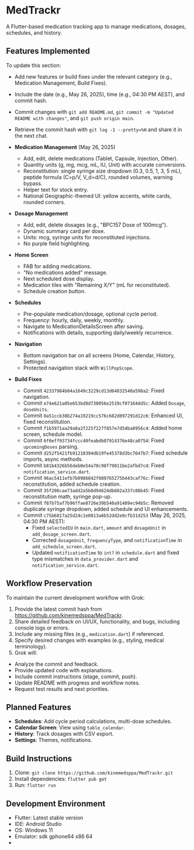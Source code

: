 # MedTrackr

A Flutter-based medication tracking app to manage medications, dosages, schedules, and history.

## Features Implemented
To update this section:
- Add new features or build fixes under the relevant category (e.g., Medication Management, Build Fixes).
- Include the date (e.g., May 26, 2025), time (e.g., 04:30 PM AEST), and commit hash.
- Commit changes with `git add README.md`, `git commit -m "Updated README with changes"`, and `git push origin main`.
- Retrieve the commit hash with `git log -1 --pretty=%H` and share it in the next chat.

- **Medication Management** (May 26, 2025)
  - Add, edit, delete medications (Tablet, Capsule, Injection, Other).
  - Quantity units (g, mg, mcg, mL, IU, Unit) with accurate conversions.
  - Reconstitution: single syringe size dropdown (0.3, 0.5, 1, 3, 5 mL), peptide formula (C=p/V, V_d=d/C), rounded volumes, warning bypass.
  - Helper text for stock entry.
  - National Geographic-themed UI: yellow accents, white cards, rounded corners.
- **Dosage Management**
  - Add, edit, delete dosages (e.g., "BPC157 Dose of 100mcg").
  - Dynamic summary card per dose.
  - Units: mcg, syringe units for reconstituted injections.
  - No purple field highlighting.
- **Home Screen**
  - FAB for adding medications.
  - "No medications added" message.
  - Next scheduled dose display.
  - Medication tiles with "Remaining X/Y" (mL for reconstituted).
  - Schedule creation button.
- **Schedules**
  - Pre-populate medication/dosage, optional cycle period.
  - Frequency: hourly, daily, weekly, monthly.
  - Navigate to MedicationDetailsScreen after saving.
  - Notifications with details, supporting daily/weekly recurrence.
- **Navigation**
  - Bottom navigation bar on all screens (Home, Calendar, History, Settings).
  - Protected navigation stack with `WillPopScope`.
- **Build Fixes**
  - Commit `42337984b04a1649c3229cd13d64832540a598a2`: Fixed navigation.
  - Commit `e74e621a05e653bd8d730056e2519cf07164dd5c`: Added `Dosage`, `doseUnits`.
  - Commit `0a51ccb38b274a19219cc576c682d097291d12c6`: Enhanced UI, fixed reconstitution.
  - Commit `f1b5971aa29a8a2f225f227f857e7d54ba8956c4`: Added home screen, schedule model.
  - Commit `6f0eff93734fccc40feabdb07914376e48ca0754`: Fixed `upcomingDoses` parsing.
  - Commit `d252f5421fb91218394db19fe45378d3bc7647b7`: Fixed schedule imports, async methods.
  - Commit `b81b4326b56deb0e54a70c98f79011be2afbd7c4`: Fixed `notification_service.dart`.
  - Commit `96ac5411efb7b0986842f089765275b443caf76c`: Fixed reconstitution, added schedule creation.
  - Commit `35f206cae73add2a5b0d94624db602a337c08b45`: Fixed reconstitution math, syringe pop-up.
  - Commit `f87b75af7b96ffae8726e39b540a91489ec94b5c`: Removed duplicate syringe dropdown, added schedule and UI enhancements.
  - Commit `c75b6817a25d24c1e0813a6b52dd2e0cfb31d253` (May 26, 2025, 04:30 PM AEST):
    - Fixed `selectedIU` in `main.dart`, `amount` and `dosageUnit` in `add_dosage_screen.dart`.
    - Corrected `dosageUnit`, `frequencyType`, and `notificationTime` in `add_schedule_screen.dart`.
    - Updated `notificationTime` to `int?` in `schedule.dart` and fixed type mismatches in `data_provider.dart` and `notification_service.dart`.

## Workflow Preservation
To maintain the current development workflow with Grok:
1. Provide the latest commit hash from https://github.com/kinemedsppa/MedTrackr.
2. Share detailed feedback on UI/UX, functionality, and bugs, including console logs or errors.
3. Include any missing files (e.g., `medication.dart`) if referenced.
4. Specify desired changes with examples (e.g., styling, medical terminology).
5. Grok will:
  - Analyze the commit and feedback.
  - Provide updated code with explanations.
  - Include commit instructions (stage, commit, push).
  - Update README with progress and workflow notes.
  - Request test results and next priorities.

## Planned Features
- **Schedules**: Add cycle period calculations, multi-dose schedules.
- **Calendar Screen**: View using `table_calendar`.
- **History**: Track dosages with CSV export.
- **Settings**: Themes, notifications.

## Build Instructions
1. Clone: `git clone https://github.com/kinemedsppa/MedTrackr.git`
2. Install dependencies: `flutter pub get`
3. Run: `flutter run`

## Development Environment
- Flutter: Latest stable version
- IDE: Android Studio
- OS: Windows 11
- Emulator: sdk gphone64 x86 64
- 
